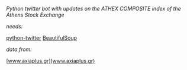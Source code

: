 *Python twitter bot with updates on the ATHEX COMPOSITE index of the Athens Stock Exchange*

_needs:_

[python-twitter](http://code.google.com/p/python-twitter/)
[BeautifulSoup](http://www.crummy.com/software/BeautifulSoup/)


_data from:_

[www.axiaplus.gr](www.axiaplus.gr)


